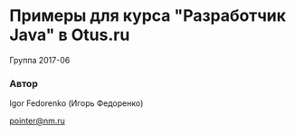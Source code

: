 # Примеры для курса "Разработчик Java" в Otus.ru

Группа 2017-06

### Автор 
Igor Fedorenko (Игорь Федоренко)

pointer@nm.ru
